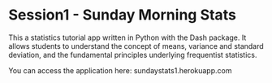# Session1 - Sunday Morning Stats

This a statistics tutorial app written in Python with the Dash package.  It allows students to understand the concept of means, variance and standard deviation, and the fundamental principles underlying frequentist statistics. 

You can access the application here: sundaystats1.herokuapp.com
